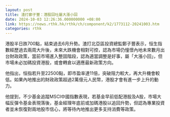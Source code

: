 ```yaml
---
layout: post
title: 渣打鄭子豐：港股回吐屬大漲小回
date: 2024-10-03 12:26:36.000000000 +08:00
link: https://news.rthk.hk/rthk/ch/component/k2/1773112-20241003.htm
categories: rthk
---
```


港股半日跌700點，結束過去6月升勢。渣打北亞區投資總監鄭子豐表示，恒生指數經歷過去兩周大升後，未來大跌機會相對可控，認為市場仍憧憬內地未來數月出台財政政策，當前市場進入整固階段，認為適當調整是好事，屬「大漲小回」，但市場未必加碼投資港股，或會轉倉以適應最新政策方向。

他指出，恒指若升至22500點，即市盈率達11倍，突破阻力較大，再大升機會較低。如果內地推出的財政政策超過2萬億元人民幣，港股才會有進一步上升的動力。

他提到，不少基金追蹤MSCI中國指數表現，若基金早前低配港股及A股，市場大幅反彈令基金表現落後，基金經理年底前或加碼港股以追回升勢，但認為專業投資者並未恢復對兩地股市信心，將等待內地推出更多支持消費等政策。
